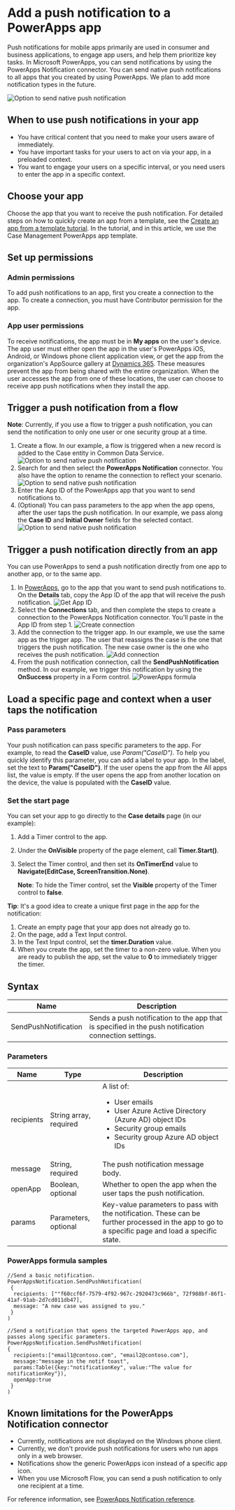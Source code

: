 <properties
	pageTitle="Add push notifications | Microsoft PowerApps"
	description="Learn how to send native push notifications to a PowerApps app."
	services=""
	suite="powerapps"
	documentationCenter="na"
	authors="jamesol-msft"
	manager="anneta"
	editor=""
	tags=""
	/>

<tags
	ms.service="powerapps"
	ms.devlang="na"
	ms.topic="article"
	ms.tgt_pltfrm="na"
	ms.workload="na"
	ms.date="08/08/2017"
	ms.author="jamesol"/>

# Add a push notification to a PowerApps app

Push notifications for mobile apps primarily are used in consumer and business applications, to engage app users, and help them prioritize key tasks. In Microsoft PowerApps, you can send notifications by using the PowerApps Notification connector. You can send native push notifications to all apps that you created by using PowerApps. We plan to add more notification types in the future.

![Option to send native push notification][1]

## When to use push notifications in your app

- You have critical content that you need to make your users aware of immediately.
- You have important tasks for your users to act on via your app, in a preloaded context.
- You want to engage your users on a specific interval, or you need users to enter the app in a specific context.


## Choose your app

Choose the app that you want to receive the push notification. For detailed steps on how to quickly create an app from a template, see the [Create an app from a template tutorial](https://powerapps.microsoft.com/tutorials/get-started-test-drive/). In the tutorial, and in this article, we use the Case Management PowerApps app template. 

## Set up permissions

### Admin permissions

To add push notifications to an app, first you create a connection to the app. To create a connection, you must have Contributor permission for the app.

### App user permissions

To receive notifications, the app must be in **My apps** on the user's device. The app user must either open the app in the user's PowerApps iOS, Android, or Windows phone client application view, or get the app from the organization's AppSource gallery at [Dynamics 365](https://home.dynamics.com/). These measures prevent the app from being shared with the entire organization. When the user accesses the app from one of these locations, the user can choose to receive app push notifications when they install the app.


## Trigger a push notification from a flow

**Note**: Currently, if you use a flow to trigger a push notification, you can send the notification to only one user or one security group at a time.

1. Create a flow. In our example, a flow is triggered when a new record is added to the Case entity in Common Data Service.
	![Option to send native push notification][4]
2. Search for and then select the **PowerApps Notification** connector. You also have the option to rename the connection to reflect your scenario.
	![Option to send native push notification][5]
3. Enter the App ID of the PowerApps app that you want to send notifications to.
4. (Optional) You can pass parameters to the app when the app opens, after the user taps the push notification. In our example, we pass along the **Case ID** and **Initial Owner** fields for the selected contact.
	![Option to send native push notification][6]

## Trigger a push notification directly from an app

You can use PowerApps to send a push notification directly from one app to another app, or to the same app.

1. In [PowerApps](https://web.powerapps.com/), go to the app that you want to send push notifications to. On the **Details** tab, copy the App ID of the app that will receive the push notification.
	![Get App ID][8]
2. Select the **Connections** tab, and then complete the steps to create a connection to the PowerApps Notification connector. You'll paste in the App ID from step 1.
	![Create connection][9]
3. Add the connection to the trigger app. In our example, we use the same app as the trigger app. The user that reassigns the case is the one that triggers the push notification. The new case owner is the one who receives the push notification.
	![Add connection][10]
4. From the push notification connection, call the **SendPushNotification** method. In our example, we trigger this notification by using the **OnSuccess** property in a Form control.
	![PowerApps formula][11]


## Load a specific page and context when a user taps the notification

### Pass parameters

Your push notification can pass specific parameters to the app. For example, to read the **CaseID** value, use *Param("CaseID")*. To help you quickly identify this parameter, you can add a label to your app. In the label, set the text to **Param("CaseID")**. If the user opens the app from the All apps list, the value is empty. If the user opens the app from another location on the device, the value is populated with the **CaseID** value.

### Set the start page

You can set your app to go directly to the **Case details** page (in our example):

1. Add a Timer control to the app.
2. Under the **OnVisible** property of the page element, call **Timer.Start()**.
3. Select the Timer control, and then set its **OnTimerEnd** value to **Navigate(EditCase, ScreenTransition.None)**.
	
	**Note**: To hide the Timer control, set the **Visible** property of the Timer control to **false**.

**Tip**: It's a good idea to create a unique first page in the app for the notification:

1. Create an empty page that your app does not already go to.
2. On the page, add a Text Input control.
3. In the Text Input control, set the **timer.Duration** value.
4. When you create the app, set the timer to a non-zero value. When you are ready to publish the app, set the value to **0** to immediately trigger the timer.

## Syntax

| Name                 | Description                                                                                  |
|----------------------|------------------------------------------------------------------------------------------|
| SendPushNotification | Sends a push notification to the app that is specified in the push notification connection settings. |

### Parameters
| Name       | Type                      | Description                                                                                                                                                             |
|------------|---------------------------|---------------------------------------------------------------------------------------------------------------------------------------------------------------------|
| recipients | String array, required | A list of: <ul> <li>User emails</li> <li>User Azure Active Directory (Azure AD) object IDs</li> <li>Security group emails</li> <li>Security group Azure AD object IDs </li></ul>                |
| message    | String, required          | The push notification message body.                                                                                                                             |
| openApp    | Boolean, optional         | Whether to open the app when the user taps the push notification.                                                                                             |
| params     | Parameters, optional      | Key-value parameters to pass with the notification. These can be further processed in the app to go to a specific page and load a specific state. |

### PowerApps formula samples

```
//Send a basic notification.
PowerAppsNotification.SendPushNotification(
 {
  recipients: [""f60ccf6f-7579-4f92-967c-2920473c966b", 72f988bf-86f1-41af-91ab-2d7cd011db47],
  message: "A new case was assigned to you."
 }
)

//Send a notification that opens the targeted PowerApps app, and passes along specific parameters.
PowerAppsNotification.SendPushNotification(
{
  recipients:["email1@contoso.com", "email2@contoso.com"],
  message:"message in the notif toast",
  params:Table({key:"notificationKey", value:"The value for notificationKey"}),
  openApp:true
 }
)
```

## Known limitations for the PowerApps Notification connector

* Currently, notifications are not displayed on the Windows phone client.
* Currently, we don't provide push notifications for users who run apps only in a web browser.
* Notifications show the generic PowerApps icon instead of a specific app icon.
* When you use Microsoft Flow, you can send a push notification to only one recipient at a time.

For reference information, see [PowerApps Notification reference](https://docs.microsoft.com/en-us/connectors/powerappsnotification/).



[1]: ./media/add-notifications/pic1-send-notif.jpg
[2]: ./media/add-notifications/pic2-diagramoverview.jpg
[3]: ./media/add-notifications/pic3-select-app-id.jpg
[4]: ./media/add-notifications/pic4-step1-flowupdated.jpg
[5]: ./media/add-notifications/pic5-step2-create-connection.jpg
[6]: ./media/add-notifications/pic6-step3-configure-notif.jpg
[7]: ./media/add-notifications/pic7-case-table.jpg
[8]: ./media/add-notifications/grab-id.png
[9]: ./media/add-notifications/create-connection.png
[10]: ./media/add-notifications/add-connection.png
[11]: ./media/add-notifications/powerapps-function.png
